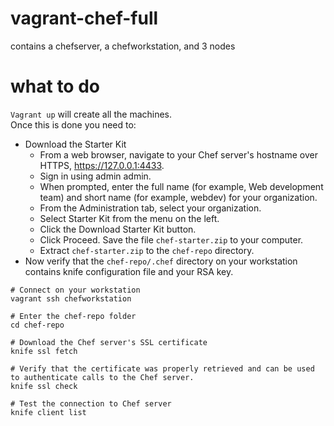 # vagrant-chef-full
contains a chefserver, a chefworkstation, and 3 nodes

# what to do
`Vagrant up` will create  all the machines.  
Once this is done you need to:
 - Download the Starter Kit
    - From a web browser, navigate to your Chef server's hostname over HTTPS, https://127.0.0.1:4433.
    - Sign in using admin admin.
    - When prompted, enter the full name (for example, Web development team) and short name (for example, webdev) for your organization.
    - From the Administration tab, select your organization.
    - Select Starter Kit from the menu on the left.
    - Click the Download Starter Kit button.
    - Click Proceed. Save the file `chef-starter.zip` to your computer.
    - Extract `chef-starter.zip` to the `chef-repo` directory.
 - Now verify that the `chef-repo/.chef` directory on your workstation contains knife configuration file and your RSA key.


```
# Connect on your workstation
vagrant ssh chefworkstation

# Enter the chef-repo folder
cd chef-repo

# Download the Chef server's SSL certificate
knife ssl fetch

# Verify that the certificate was properly retrieved and can be used to authenticate calls to the Chef server.
knife ssl check

# Test the connection to Chef server
knife client list

```
